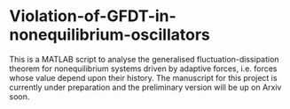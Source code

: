# Violation-of-GFDT-in-nonequilibrium-oscillators
This is a MATLAB script to analyse the generalised fluctuation-dissipation theorem for nonequilibrium systems driven by adaptive forces, i.e. forces whose value depend upon their history. The manuscript for this project is currently under preparation and the preliminary version will be up on Arxiv soon. 
